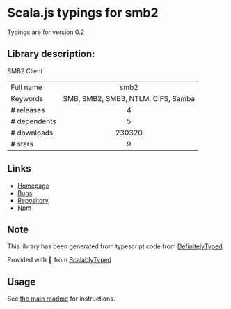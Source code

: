 
# Scala.js typings for smb2

Typings are for version 0.2

## Library description:
SMB2 Client

|                    |                 |
| ------------------ | :-------------: |
| Full name          | smb2 |
| Keywords           | SMB, SMB2, SMB3, NTLM, CIFS, Samba |
| # releases         | 4 |
| # dependents       | 5 |
| # downloads        | 230320 |
| # stars            | 9 |

## Links
- [Homepage](https://github.com/bchelli/node-smb2)
- [Bugs](https://github.com/bchelli/node-smb2/issues)
- [Repository](https://github.com/bchelli/node-smb2)
- [Npm](https://www.npmjs.com/package/smb2)
    


## Note
This library has been generated from typescript code from [DefinitelyTyped](https://definitelytyped.org).

Provided with :purple_heart: from [ScalablyTyped](https://github.com/oyvindberg/ScalablyTyped)

## Usage
See [the main readme](../../readme.md) for instructions.


